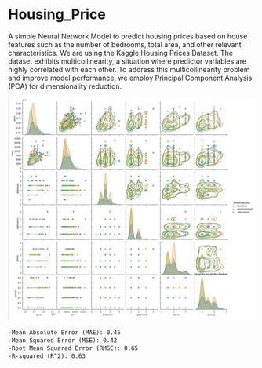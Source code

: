 
# Housing_Price
A simple Neural Network Model to predict housing prices based on house features such as the number of bedrooms, total area, and other relevant characteristics. We are using the Kaggle Housing Prices Dataset. The dataset exhibits multicollinearity, a situation where predictor variables are highly correlated with each other. To address this multicollinearity problem and improve model performance, we employ Principal Component Analysis (PCA) for dimensionality reduction.


![Screenshot of platform](data.JPG)
```
-Mean Absolute Error (MAE): 0.45
-Mean Squared Error (MSE): 0.42
-Root Mean Squared Error (RMSE): 0.65
-R-squared (R^2): 0.63
```

